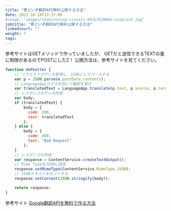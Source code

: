 ```yaml
---
title: "悪どいぞ翻訳API無料公開する方法"
date: 2023-10-18T13:37:00
#image: "images/team/nonsap-visuals-kMJp7620W6U-unsplash.jpg"
jobtitle: "悪どいぞ翻訳API無料公開する方法"
linkedinurl: ""
weight: 7
tags:
---
```


参考サイトはGETメソッドで作っていましたが、
GETだと送信できるTEXTの量に制限があるのでPOSTにしたZ！
公開方法は、参考サイトを見てください。

```javascript
function doPost(e) {
    // リクエストボディを取得し、JSONとしてパースする
    var p = JSON.parse(e.postData.contents);
    // LanguageAppクラスを用いて翻訳を実行
    var translatedText = LanguageApp.translate(p.text, p.source, p.target);
    // レスポンスボディの作成
    var body;
    if (translatedText) {
        body = {
          code: 200,
          text: translatedText
        };
    } else {
        body = {
          code: 400,
          text: "Bad Request"
        };
    }
    // レスポンスの作成
    var response = ContentService.createTextOutput();
    // Mime TypeをJSONに設定
    response.setMimeType(ContentService.MimeType.JSON);
    // JSONテキストをセットする
    response.setContent(JSON.stringify(body));

    return response;
}
```

参考サイト
[Google翻訳APIを無料で作る方法](https://qiita.com/satto_sann/items/be4177360a0bc3691fdf)
